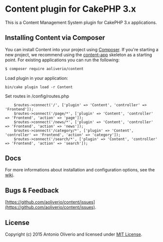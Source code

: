 # Content plugin for CakePHP 3.x

This is a Content Management System plugin for CakePHP 3.x applications.


## Installing Content via Composer

You can install Content into your project using [Composer](http://getcomposer.org). If you're starting a new project, we recommend using the [content-app](https://github.com/aoliverio/content-app) skeleton as a starting point. For existing applications you can run the following:

``` bash
$ composer require aoliverio/content
```

Load plugin in your application:
```
bin/cake plugin load -r Content
```

Set routes in /config/routes.php
```
    $routes->connect('/', ['plugin' => 'Content', 'controller' => 'Frontend']);
    $routes->connect('/page/*', ['plugin' => 'Content', 'controller' => 'Frontend', 'action' => 'page']);
    $routes->connect('/news/*', ['plugin' => 'Content', 'controller' => 'Frontend', 'action' => 'news']);
    $routes->connect('/category/*', ['plugin' => 'Content', 'controller' => 'Frontend', 'action' => 'category']);
    $routes->connect('/search/*', ['plugin' => 'Content', 'controller' => 'Frontend', 'action' => 'search']);
```

## Docs

For more informations about installation and configuration options, see the [wiki](https://github.com/aoliverio/content/wiki).

## Bugs & Feedback

[https://github.com/aoliverio/content/issues](https://github.com/aoliverio/content/issues).

## License

Copyright (c) 2015 Antonio Oliverio and licensed under [MIT License](http://opensource.org/licenses/mit-license.php).
